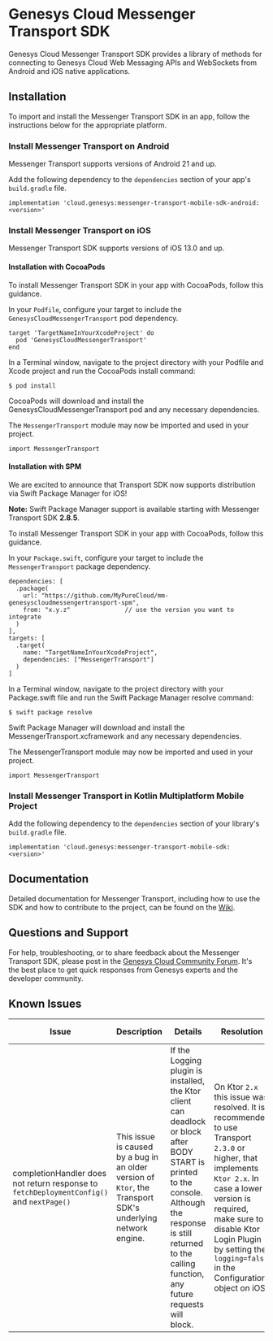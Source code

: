 # Genesys Cloud Messenger Transport SDK

Genesys Cloud Messenger Transport SDK provides a library of methods for connecting to Genesys Cloud Web Messaging APIs and WebSockets from Android and iOS native applications. 

## Installation

To import and install the Messenger Transport SDK in an app, follow the instructions below for the appropriate platform.

### Install Messenger Transport on Android

Messenger Transport supports versions of Android 21 and up.

Add the following dependency to the `dependencies` section of your app's `build.gradle` file.

```
implementation 'cloud.genesys:messenger-transport-mobile-sdk-android:<version>'
```

### Install Messenger Transport on iOS

Messenger Transport SDK supports versions of iOS 13.0 and up.

#### Installation with CocoaPods

To install Messenger Transport SDK in your app with CocoaPods, follow this guidance.

In your `Podfile`, configure your target to include the `GenesysCloudMessengerTransport` pod dependency.

```
target 'TargetNameInYourXcodeProject' do
  pod 'GenesysCloudMessengerTransport'
end
```

In a Terminal window, navigate to the project directory with your Podfile and Xcode project and run the CocoaPods install command:

```
$ pod install
```

CocoaPods will download and install the GenesysCloudMessengerTransport pod and any necessary dependencies.

The `MessengerTransport` module may now be imported and used in your project.

```
import MessengerTransport
```

#### Installation with SPM
We are excited to announce that Transport SDK now supports distribution via Swift Package Manager for iOS!

**Note:** Swift Package Manager support is available starting with Messenger Transport SDK **2.8.5**.

To install Messenger Transport SDK in your app with CocoaPods, follow this guidance.

In your `Package.swift`, configure your target to include the `MessengerTransport` package dependency.

```
dependencies: [
  .package(
    url: "https://github.com/MyPureCloud/mm-genesyscloudmessengertransport-spm",
    from: "x.y.z"               // use the version you want to integrate
  )
],
targets: [
  .target(
    name: "TargetNameInYourXcodeProject",
    dependencies: ["MessengerTransport"]
  )
]
```

In a Terminal window, navigate to the project directory with your Package.swift file and run the Swift Package Manager resolve command:

```
$ swift package resolve
```

Swift Package Manager will download and install the MessengerTransport.xcframework and any necessary dependencies.

The MessengerTransport module may now be imported and used in your project.

```
import MessengerTransport
```

### Install Messenger Transport in Kotlin Multiplatform Mobile Project

Add the following dependency to the `dependencies` section of your library's `build.gradle` file.

```{ "title": "build.gradle" }
implementation 'cloud.genesys:messenger-transport-mobile-sdk:<version>'
```

## Documentation

Detailed documentation for Messenger Transport, including how to use the SDK and how to contribute to the project, can be found on the [Wiki](https://github.com/MyPureCloud/genesys-messenger-transport-mobile-sdk/wiki).

## Questions and Support

For help, troubleshooting, or to share feedback about the Messenger Transport SDK, please post in the [Genesys Cloud Community Forum](https://community.genesys.com/home).
It's the best place to get quick responses from Genesys experts and the developer community.

## Known Issues

| Issue | Description | Details | Resolution | Affected Version |
| --- | --- | --- | --- | --- |
| completionHandler does not return response to `fetchDeploymentConfig()` and `nextPage()` | This issue is caused by a bug in an older version of `Ktor`, the Transport SDK's underlying network engine.| If the Logging plugin is installed, the Ktor client can deadlock or block after BODY START is printed to the console. Although the response is still returned to the calling function, any future requests will block. | On Ktor `2.x` this issue was resolved. It is recommended to use Transport `2.3.0` or higher, that implements `Ktor 2.x`. In case a lower version is required, make sure to disable Ktor Login Plugin by setting the `logging=false` in the Configuration object on iOS. | iOS Transport `2.2.0` and lower |
